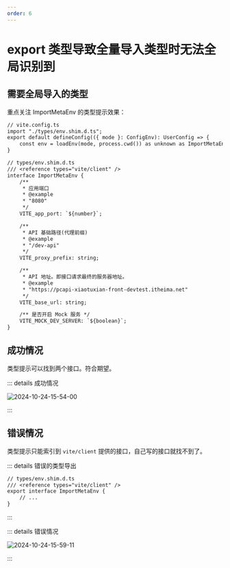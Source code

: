 ```yaml
---
order: 6
---
```


# export 类型导致全量导入类型时无法全局识别到

## 需要全局导入的类型

重点关注 ImportMetaEnv 的类型提示效果：

```txt
// vite.config.ts
import "./types/env.shim.d.ts";
export default defineConfig(({ mode }: ConfigEnv): UserConfig => {
	const env = loadEnv(mode, process.cwd()) as unknown as ImportMetaEnv;
}
```

```txt
// types/env.shim.d.ts
/// <reference types="vite/client" />
interface ImportMetaEnv {
	/**
	 * 应用端口
	 * @example
	 * "8080"
	 */
	VITE_app_port: `${number}`;

	/**
	 * API 基础路径(代理前缀)
	 * @example
	 * "/dev-api"
	 */
	VITE_proxy_prefix: string;

	/**
	 * API 地址。即接口请求最终的服务器地址。
	 * @example
	 * "https://pcapi-xiaotuxian-front-devtest.itheima.net"
	 */
	VITE_base_url: string;

	/** 是否开启 Mock 服务 */
	VITE_MOCK_DEV_SERVER: `${boolean}`;
}
```

## 成功情况

类型提示可以找到两个接口。符合期望。

::: details 成功情况

![2024-10-24-15-54-00](https://gh-img-store.ruan-cat.com/img/2024-10-24-15-54-00.png)

:::

## 错误情况

类型提示只能索引到 `vite/client` 提供的接口，自己写的接口就找不到了。

::: details 错误的类型导出

```txt
// types/env.shim.d.ts
/// <reference types="vite/client" />
export interface ImportMetaEnv {
	// ...
}
```

:::

::: details 错误情况

![2024-10-24-15-59-11](https://gh-img-store.ruan-cat.com/img/2024-10-24-15-59-11.png)

:::
